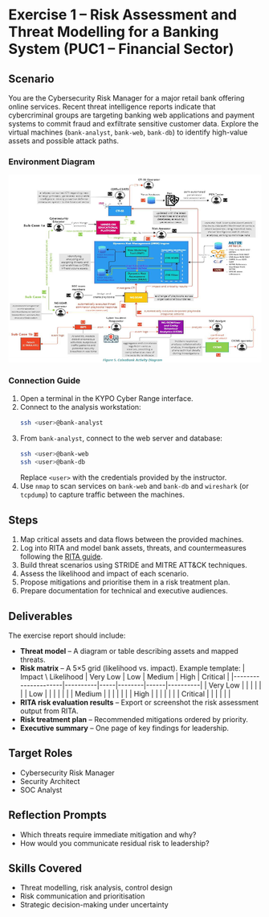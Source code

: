 # Exercise 1 – Risk Assessment and Threat Modelling for a Banking System (PUC1 – Financial Sector)

## Scenario
You are the Cybersecurity Risk Manager for a major retail bank offering online services. Recent threat intelligence reports indicate that cybercriminal groups are targeting banking web applications and payment systems to commit fraud and exfiltrate sensitive customer data. Explore the virtual machines (`bank-analyst`, `bank-web`, `bank-db`) to identify high-value assets and possible attack paths.

### Environment Diagram
![Banking topology](../static/diagram_banking.png)

### Connection Guide
1. Open a terminal in the KYPO Cyber Range interface.
2. Connect to the analysis workstation:
   ```bash
   ssh <user>@bank-analyst
   ```
3. From `bank-analyst`, connect to the web server and database:
   ```bash
   ssh <user>@bank-web
   ssh <user>@bank-db
   ```
   Replace `<user>` with the credentials provided by the instructor.
4. Use `nmap` to scan services on `bank-web` and `bank-db` and `wireshark` (or `tcpdump`) to capture traffic between the machines.

## Steps
1. Map critical assets and data flows between the provided machines.
2. Log into RITA and model bank assets, threats, and countermeasures following the [RITA guide](rita_guide.md).
3. Build threat scenarios using STRIDE and MITRE ATT&CK techniques.
4. Assess the likelihood and impact of each scenario.
5. Propose mitigations and prioritise them in a risk treatment plan.
6. Prepare documentation for technical and executive audiences.

## Deliverables
The exercise report should include:
- **Threat model** – A diagram or table describing assets and mapped threats.
- **Risk matrix** – A 5×5 grid (likelihood vs. impact). Example template:
  | Impact \ Likelihood | Very Low | Low | Medium | High | Critical |
  |---------------------|----------|-----|--------|------|----------|
  | Very Low            |          |     |        |      |          |
  | Low                 |          |     |        |      |          |
  | Medium              |          |     |        |      |          |
  | High                |          |     |        |      |          |
  | Critical            |          |     |        |      |          |
- **RITA risk evaluation results** – Export or screenshot the risk assessment output from RITA.
- **Risk treatment plan** – Recommended mitigations ordered by priority.
- **Executive summary** – One page of key findings for leadership.

## Target Roles
- Cybersecurity Risk Manager
- Security Architect
- SOC Analyst

## Reflection Prompts
- Which threats require immediate mitigation and why?
- How would you communicate residual risk to leadership?

## Skills Covered
- Threat modelling, risk analysis, control design
- Risk communication and prioritisation
- Strategic decision-making under uncertainty
